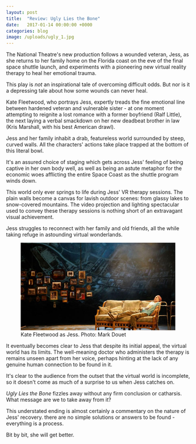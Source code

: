 ```yaml
---
layout: post
title:  "Review: Ugly Lies the Bone"
date:   2017-01-14 00:00:00 +0000
categories: blog
image: /uploads/ugly_1.jpg
---
```

The National Theatre's new production follows a wounded veteran, Jess, as she returns to her family home on the Florida coast on the eve of the final space shuttle launch, and experiments with a pioneering new virtual reality therapy to heal her emotional trauma.

This play is *not* an inspirational tale of overcoming difficult odds. But nor is it a depressing tale about how some wounds can never heal.

Kate Fleetwood, who portrays Jess, expertly treads the fine emotional line between hardened veteran and vulnerable sister - at one moment attempting to reignite a lost romance with a former boyfriend (Ralf Little), the next laying a verbal smackdown on her new deadbeat brother in law (Kris Marshall, with his best American drawl).

Jess and her family inhabit a drab, featureless world surrounded by steep, curved walls. All the characters' actions take place trapped at the bottom of this literal bowl.

It's an assured choice of staging which gets across Jess' feeling of being captive in her own body well,  as well as being an astute metaphor for the economic woes afflicting the entire Space Coast as the shuttle program winds down.

This world only ever springs to life during Jess' VR therapy sessions. The plain walls become a canvas for lavish outdoor scenes: from glassy lakes to snow-covered mountains. The video projection and lighting spectacular used to convey these therapy sessions is nothing short of an extravagant visual achievement.

Jess struggles to reconnect with her family and old friends, all the while taking refuge in astounding virtual wonderlands.

<figure>
<img src="/uploads/ugly_2.jpg" />
<figcaption>Kate Fleetwood as Jess. Photo: Mark Douet</figcaption>
</figure>

It eventually becomes clear to Jess that despite its initial appeal, the virtual world has its limits. The well-meaning doctor who administers the therapy is remains unseen apart from her voice, perhaps hinting at the lack of any genuine human connection to be found in it.

It's clear to the audience from the outset that the virtual world is incomplete, so it doesn't come as much of a surprise to us when Jess catches on.

*Ugly Lies the Bone* fizzles away without any firm conclusion or catharsis. What message are we to take away from it?

This understated ending is almost certainly a commentary on the nature of Jess' recovery. there are no simple solutions or answers to be found - everything is a process.

Bit by bit, she will get better.
